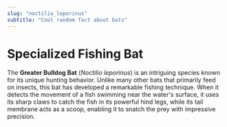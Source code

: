 ```yaml
---
slug: "noctilio_leporinus"
subtitle: "Cool random fact about bats"
---
```


# Specialized Fishing Bat

The **Greater Bulldog Bat** (_Noctilio leporinus_)
is an intriguing species known for its unique hunting behavior.
Unlike many other bats that primarily feed on insects,
this bat has developed a remarkable fishing technique.
When it detects the movement of a fish swimming near the water's surface,
it uses its sharp claws to catch the fish in its powerful hind legs,
while its tail membrane acts as a scoop,
enabling it to snatch the prey with impressive precision.
